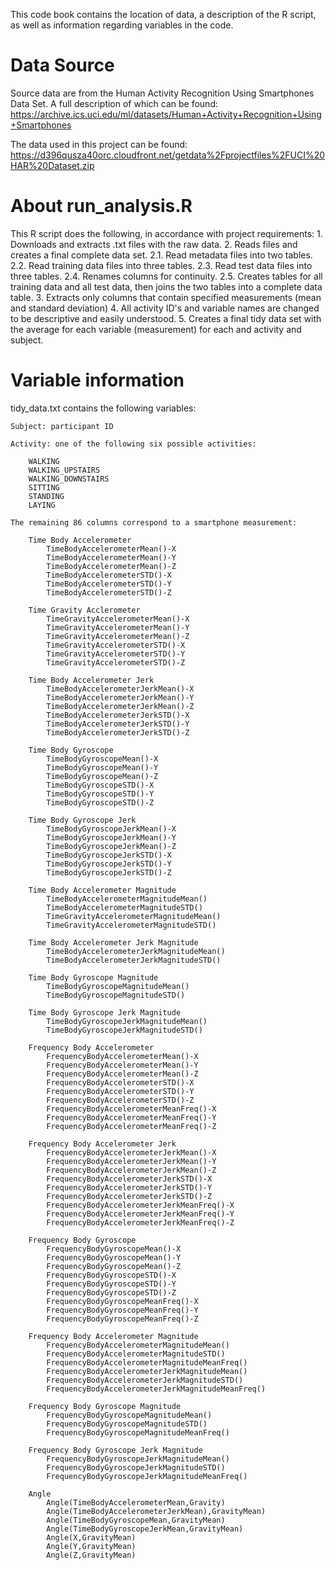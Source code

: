 This code book contains the location of data, a description of the R script, as well as information regarding variables in the code.

# Data Source

Source data are from the Human Activity Recognition Using Smartphones Data Set.  A full description of which can be found:
https://archive.ics.uci.edu/ml/datasets/Human+Activity+Recognition+Using+Smartphones

The data used in this project can be found:
https://d396qusza40orc.cloudfront.net/getdata%2Fprojectfiles%2FUCI%20HAR%20Dataset.zip


# About run_analysis.R
This R script does the following, in accordance with project requirements:
    1. Downloads and extracts .txt files with the raw data.
    2. Reads files and creates a final complete data set.
        2.1. Read metadata files into two tables.
        2.2. Read training data files into three tables.
        2.3. Read test data files into three tables.
        2.4. Renames columns for continuity.
        2.5. Creates tables for all training data and all test data,
                then joins the two tables into a complete data table.
    3. Extracts only columns that contain specified measurements 
        (mean and standard deviation)
    4. All activity ID's and variable names are changed to be descriptive           and easily understood.
    5. Creates a final tidy data set with the average for each variable (measurement) for each and activity and subject.


# Variable information
tidy_data.txt contains the following variables:
            
    Subject: participant ID
    
    Activity: one of the following six possible activities:
        
        WALKING
        WALKING_UPSTAIRS
        WALKING_DOWNSTAIRS
        SITTING
        STANDING
        LAYING
    
    The remaining 86 columns correspond to a smartphone measurement:
        
        Time Body Accelerometer
            TimeBodyAccelerometerMean()-X
            TimeBodyAccelerometerMean()-Y                    
            TimeBodyAccelerometerMean()-Z                   
            TimeBodyAccelerometerSTD()-X
            TimeBodyAccelerometerSTD()-Y
            TimeBodyAccelerometerSTD()-Z
        
        Time Gravity Acclerometer
            TimeGravityAccelerometerMean()-X
            TimeGravityAccelerometerMean()-Y
            TimeGravityAccelerometerMean()-Z
            TimeGravityAccelerometerSTD()-X
            TimeGravityAccelerometerSTD()-Y
            TimeGravityAccelerometerSTD()-Z
        
        Time Body Accelerometer Jerk
            TimeBodyAccelerometerJerkMean()-X
            TimeBodyAccelerometerJerkMean()-Y
            TimeBodyAccelerometerJerkMean()-Z
            TimeBodyAccelerometerJerkSTD()-X
            TimeBodyAccelerometerJerkSTD()-Y
            TimeBodyAccelerometerJerkSTD()-Z
        
        Time Body Gyroscope
            TimeBodyGyroscopeMean()-X
            TimeBodyGyroscopeMean()-Y
            TimeBodyGyroscopeMean()-Z
            TimeBodyGyroscopeSTD()-X
            TimeBodyGyroscopeSTD()-Y
            TimeBodyGyroscopeSTD()-Z
        
        Time Body Gyroscope Jerk
            TimeBodyGyroscopeJerkMean()-X
            TimeBodyGyroscopeJerkMean()-Y
            TimeBodyGyroscopeJerkMean()-Z
            TimeBodyGyroscopeJerkSTD()-X
            TimeBodyGyroscopeJerkSTD()-Y
            TimeBodyGyroscopeJerkSTD()-Z
        
        Time Body Accelerometer Magnitude
            TimeBodyAccelerometerMagnitudeMean()
            TimeBodyAccelerometerMagnitudeSTD()
            TimeGravityAccelerometerMagnitudeMean()
            TimeGravityAccelerometerMagnitudeSTD()
        
        Time Body Accelerometer Jerk Magnitude
            TimeBodyAccelerometerJerkMagnitudeMean()
            TimeBodyAccelerometerJerkMagnitudeSTD()
        
        Time Body Gyroscope Magnitude
            TimeBodyGyroscopeMagnitudeMean()
            TimeBodyGyroscopeMagnitudeSTD()
        
        Time Body Gyroscope Jerk Magnitude
            TimeBodyGyroscopeJerkMagnitudeMean()
            TimeBodyGyroscopeJerkMagnitudeSTD()
        
        Frequency Body Accelerometer
            FrequencyBodyAccelerometerMean()-X
            FrequencyBodyAccelerometerMean()-Y
            FrequencyBodyAccelerometerMean()-Z
            FrequencyBodyAccelerometerSTD()-X
            FrequencyBodyAccelerometerSTD()-Y
            FrequencyBodyAccelerometerSTD()-Z
            FrequencyBodyAccelerometerMeanFreq()-X
            FrequencyBodyAccelerometerMeanFreq()-Y
            FrequencyBodyAccelerometerMeanFreq()-Z
        
        Frequency Body Accelerometer Jerk
            FrequencyBodyAccelerometerJerkMean()-X
            FrequencyBodyAccelerometerJerkMean()-Y
            FrequencyBodyAccelerometerJerkMean()-Z
            FrequencyBodyAccelerometerJerkSTD()-X
            FrequencyBodyAccelerometerJerkSTD()-Y
            FrequencyBodyAccelerometerJerkSTD()-Z
            FrequencyBodyAccelerometerJerkMeanFreq()-X
            FrequencyBodyAccelerometerJerkMeanFreq()-Y
            FrequencyBodyAccelerometerJerkMeanFreq()-Z
        
        Frequency Body Gyroscope
            FrequencyBodyGyroscopeMean()-X
            FrequencyBodyGyroscopeMean()-Y
            FrequencyBodyGyroscopeMean()-Z
            FrequencyBodyGyroscopeSTD()-X
            FrequencyBodyGyroscopeSTD()-Y
            FrequencyBodyGyroscopeSTD()-Z
            FrequencyBodyGyroscopeMeanFreq()-X
            FrequencyBodyGyroscopeMeanFreq()-Y
            FrequencyBodyGyroscopeMeanFreq()-Z
        
        Frequency Body Accelerometer Magnitude
            FrequencyBodyAccelerometerMagnitudeMean()
            FrequencyBodyAccelerometerMagnitudeSTD()
            FrequencyBodyAccelerometerMagnitudeMeanFreq()
            FrequencyBodyAccelerometerJerkMagnitudeMean()
            FrequencyBodyAccelerometerJerkMagnitudeSTD()
            FrequencyBodyAccelerometerJerkMagnitudeMeanFreq()
        
        Frequency Body Gyroscope Magnitude
            FrequencyBodyGyroscopeMagnitudeMean()
            FrequencyBodyGyroscopeMagnitudeSTD()
            FrequencyBodyGyroscopeMagnitudeMeanFreq()
        
        Frequency Body Gyroscope Jerk Magnitude
            FrequencyBodyGyroscopeJerkMagnitudeMean()
            FrequencyBodyGyroscopeJerkMagnitudeSTD()
            FrequencyBodyGyroscopeJerkMagnitudeMeanFreq()
       
        Angle
            Angle(TimeBodyAccelerometerMean,Gravity)
            Angle(TimeBodyAccelerometerJerkMean),GravityMean)
            Angle(TimeBodyGyroscopeMean,GravityMean)
            Angle(TimeBodyGyroscopeJerkMean,GravityMean)
            Angle(X,GravityMean)
            Angle(Y,GravityMean)
            Angle(Z,GravityMean)